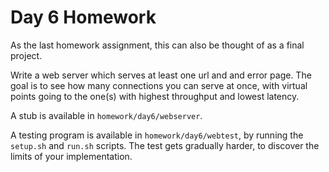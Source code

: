# Day 6 Homework

As the last homework assignment, this can also be thought of as a final
project.

Write a web server which serves at least one url and and error page.
The goal is to see how many connections you can serve at once, with
virtual points going to the one(s) with highest throughput and lowest
latency.

A stub is available in `homework/day6/webserver`.

A testing program is available in `homework/day6/webtest`, by running the
`setup.sh` and `run.sh` scripts.  The test gets gradually harder, to discover
the limits of your implementation.

